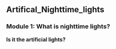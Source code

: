 ## Artifical_Nighttime_lights
### Module 1: What is nighttime lights? 
**Is it the artificial lights?**
